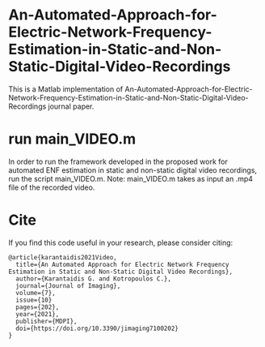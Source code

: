 # An-Automated-Approach-for-Electric-Network-Frequency-Estimation-in-Static-and-Non-Static-Digital-Video-Recordings
This is a Matlab implementation of An-Automated-Approach-for-Electric-Network-Frequency-Estimation-in-Static-and-Non-Static-Digital-Video-Recordings journal paper.

# run main_VIDEO.m

In order to run the framework developed in the proposed work for automated ENF estimation in static and non-static digital video recordings, run the script main_VIDEO.m. Note: main_VIDEO.m takes as input an .mp4 file of the recorded video. 


# Cite
If you find this code useful in your research, please consider citing:
```
@article{karantaidis2021Video,
  title={An Automated Approach for Electric Network Frequency Estimation in Static and Non-Static Digital Video Recordings},
  author={Karantaidis G. and Kotropoulos C.},
  journal={Journal of Imaging},
  volume={7},
  issue={10}
  pages={202},
  year={2021},
  publisher={MDPI},
  doi={https://doi.org/10.3390/jimaging7100202}
}
